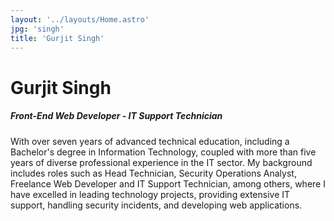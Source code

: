 ```yaml
---
layout: '../layouts/Home.astro'
jpg: 'singh'
title: 'Gurjit Singh'
---
```


# Gurjit Singh

##### Front-End Web Developer - IT Support Technician

With over seven years of advanced technical education, including a Bachelor's degree in Information Technology, coupled with more than five years of diverse professional experience in the IT sector. My background includes roles such as Head Technician, Security Operations Analyst, Freelance Web Developer and IT Support Technician, among others, where I have excelled in leading technology projects, providing extensive IT support, handling security incidents, and developing web applications.

